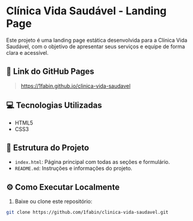 # Clínica Vida Saudável - Landing Page

Este projeto é uma landing page estática desenvolvida para a Clínica Vida Saudável, com o objetivo de apresentar seus serviços e equipe de forma clara e acessível.

## 🔗 Link do GitHub Pages
> https://1fabin.github.io/clinica-vida-saudavel

## 💻 Tecnologias Utilizadas
- HTML5
- CSS3

## 📁 Estrutura do Projeto
- `index.html`: Página principal com todas as seções e formulário.
- `README.md`: Instruções e informações do projeto.

## ⚙️ Como Executar Localmente

1. Baixe ou clone este repositório:
```bash
git clone https://github.com/1fabin/clinica-vida-saudavel.git
